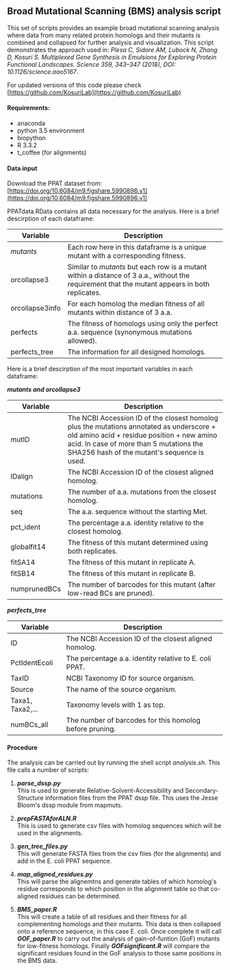 ## Broad Mutational Scanning (BMS) analysis script

This set of scripts provides an example broad mutational scanning analysis where data from many related protein homologs and their mutants is combined and collapsed for further analysis and visualization. This script demonstrates the approach used in: _Plesa C, Sidore AM, Lubock N, Zhang D, Kosuri S. Multiplexed Gene Synthesis in Emulsions for Exploring Protein Functional Landscapes. Science 359, 343–347 (2018), DOI: 10.1126/science.aao5167_. 

For updated versions of this code please check [https://github.com/KosuriLab](https://github.com/KosuriLab)

#### Requirements:
* anaconda
 * python 3.5 environment
  * biopython
 * R 3.3.2
* t_coffee (for alignments)

#### Data input

Download the PPAT dataset from: 
[https://doi.org/10.6084/m9.figshare.5990896.v1](https://doi.org/10.6084/m9.figshare.5990896.v1)

PPATdata.RData contains all data necessary for the analysis. Here is a brief descirption of each dataframe:

| Variable  |  Description |
|---|---|
| *mutants*  |  Each row here in this dataframe is a unique mutant with a corresponding fitness. |
| orcollapse3  | Similar to *mutants* but each row is a mutant within a distance of 3 a.a., without the requirement that the mutant appears in both replicates.  |
| orcollapse3info  | For each homolog the median fitness of all mutants within distance of 3 a.a.  |
| perfects  | The fitness of homologs using only the perfect a.a. sequence (synonymous mutations allowed).  |
| perfects_tree  | The information for all designed homologs.  |

Here is a brief descirption of the most important variables in each dataframe:

***_mutants and orcollapse3_***

| Variable  |  Description |
|---|---|
| mutID  |  The NCBI Accession ID of the closest homolog plus the mutations annotated as underscore + old amino acid + residue position + new amino acid. In case of more than 5 mutations the SHA256 hash of the mutant's sequence is used. |
| IDalign  | The NCBI Accession ID of the closest aligned homolog.  |
| mutations  | The number of a.a. mutations from the closest homolog.  |
| seq  | The a.a. sequence without the starting Met.  |
| pct_ident  | The percentage a.a. identity relative to the closest homolog.  |
| globalfit14  | The fitness of this mutant determined using both replicates.   |
| fitSA14  | The fitness of this mutant in replicate A.  |
| fitSB14  | The fitness of this mutant in replicate B.  |
| numprunedBCs  | The number of barcodes for this mutant (after low-read BCs are pruned).  |


***_perfects\_tree_***

| Variable  |  Description |
|---|---|
| ID  | The NCBI Accession ID of the closest aligned homolog.  |
| PctIdentEcoli  | The percentage a.a. identity relative to E. coli PPAT.  |
| TaxID  | NCBI Taxonomy ID for source organism.  |
| Source  | The name of the source organism.  |
| Taxa1, Taxa2,...  | Taxonomy levels with 1 as top.   |
| numBCs_all  | The number of barcodes for this homolog before pruning.  |

#### Procedure

The analysis can be carried out by running the shell script _analysis.sh_. This file calls a number of scripts:

1. **_parse\_dssp.py_**  
This is used to generate Relative-Solvent-Accessibility and Secondary-Structure information files from the PPAT dssp file. This uses the Jesse Bloom's dssp module from mapmuts.

2. **_prepFASTAforALN.R_**  
This is used to generate csv files with homolog sequences which will be used in the alignments.

3. **_gen\_tree\_files.py_**  
This will generate FASTA files from the csv files (for the alignments) and add in the E. coli PPAT sequence.

4. **_map\_aligned\_residues.py_**  
This will parse the alignemtns and generate tables of which homolog's residue corresponds to which position in the alignment table so that co-aligned residues can be determined.

5. **_BMS\_paper.R_**  
This will create a table of all residues and their fitness for all complementing homologs and their mutants. This data is then collapsed onto a reference sequence, in this case E. coli. Once complete it will call **_GOF\_paper.R_** to carry out the analysis of gain-of-funtion (GoF) mutants for low-fitness homologs. Finally **_GOFsignificant.R_** will compare the significant residues found in the GoF analysis to those same positions in the BMS data.

